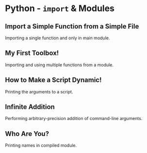 # Python - `import` & Modules

## Import a Simple Function from a Simple File
Importing a single function and only in main module.

## My First Toolbox!
Importing and using multiple functions from a module.

## How to Make a Script Dynamic!
Printing the arguments to a script.

## Infinite Addition
Performing arbitrary-precision addition of command-line arguments.

## Who Are You?
Printing names in compiled module.
